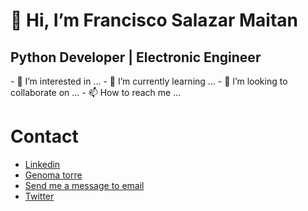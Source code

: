 <h1>👋 Hi, I’m Francisco Salazar Maitan</h1>
<h2>Python Developer | Electronic Engineer</h2>
- 👀 I’m interested in ...
- 🌱 I’m currently learning ...
- 💞️ I’m looking to collaborate on ...
- 📫 How to reach me ...

<h1>Contact</h1>
<ul>
  <li><a href="https://www.linkedin.com/in/franciscosalazarm/">Linkedin</a></li>
  <li><a href="https://torre.co/es/ciscosalazarm">Genoma torre</a></li>
  <li><a href="mailto:ciscosalazar@gmail.com">Send me a message to email</a></li>
  <li><a href="https://twitter.com/cisco_salazar">Twitter</a></li>
</ul>


<!---
ciscosalazar/ciscosalazar is a ✨ special ✨ repository because its `README.md` (this file) appears on your GitHub profile.
You can click the Preview link to take a look at your changes.
--->
